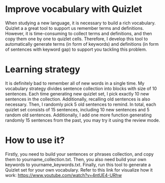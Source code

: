 # Improve vocabulary with Quizlet
When studying a new language, it is necessary to build a rich vocabulary. Quizlet a a great tool to support us remember terms and definitions. However, it is time-consuming to collect terms and definitions, and then copy them one by one to quizlet cells. Therefore, I develop this tool to automatically generate terms (in form of keywords) and definitions (in form of sentences with keyword gap) to support you tackling this problem.

# Learning strategy
It is definitely bad to remember all of new words in a single time. My vocabulary strategy divides sentence collection into blocks with size of 10 sentences. Each time generating new quizlet set, I pick exactly 10 new sentences in the collection. Additionally, recalling old sentences is also necessary. Then, I randomly pick 5 old sentences to remind. In total, each quizlet set consists of 15 sentences, including 10 new sentences and 5 random old sentences. Additionally, I add one more function generating randomly 15 sentences from the past, you may try it using the review mode.

# How to use it?
Firstly, you need to build your sentences or phrases collection, and copy them to yourname_collection.txt. Then, you also need build your own keywords to yourname_keywords.txt. Finally, run this tool to generate a Quizlet set for your own vocabulary. Refer to this link for visualize how it work: https://www.youtube.com/watch?v=4ntUE4-URhw
